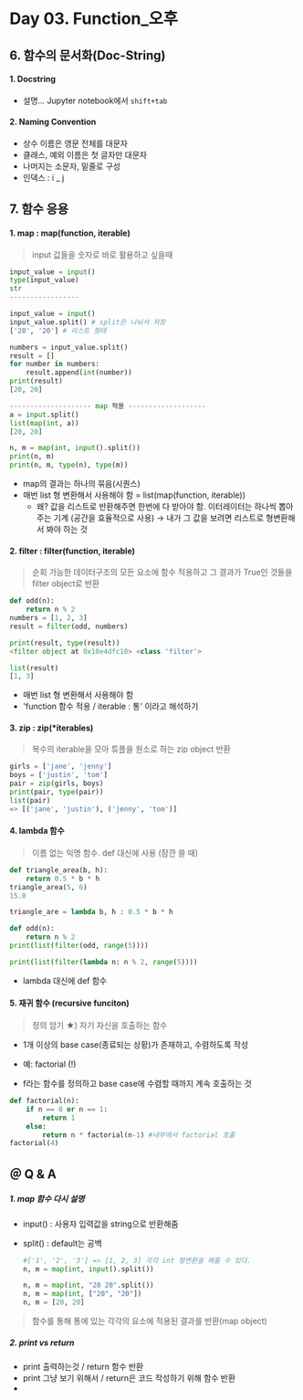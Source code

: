 # Day 03. Function_오후



## 6. 함수의 문서화(Doc-String)

#### 1. Docstring

- 설명... Jupyter notebook에서 `shift+tab`

  

#### 2. Naming Convention

- 상수 이름은 영문 전체를 대문자
- 클래스, 예외 이름은 첫 글자만 대문자
- 나머지는 소문자, 밑줄로 구성
- 인덱스 : i _ j



## 7. 함수 응용



#### 1. map  : map(function, iterable)

>  input 값들을 숫자로 바로 활용하고 싶을때 

```python
input_value = input()
type(input_value) 
str
-----------------

input_value = input()
input_value.split() # split은 나눠서 저장
['20', '20'] # 리스트 형태

numbers = input_value.split()
result = []
for number in numbers:
    result.append(int(number))
print(result)
[20, 20]

-------------------- map 적용 -------------------
a = input.split()
list(map(int, a))
[20, 20]

n, m = map(int, input().split())
print(n, m)
print(n, m, type(n), type(m))
```

- map의 결과는 하나의 묶음(시퀀스)
- 매번 list 형 변환해서 사용해야 함 = list(map(function, iterable))
  - 왜? 값을 리스트로 반환해주면 한번에 다 받아야 함. 이터레이터는 하나씩 뽑아주는 기계 (공간을 효율적으로 사용) → 내가 그 값을 보려면 리스트로 형변환해서 봐야 하는 것




#### 2. filter : filter(function, iterable)

> 순회 가능한 데이터구조의 모든 요소에 함수 적용하고 그 결과가 True인 것들을 filter object로 반환

```python
def odd(n):
    return n % 2
numbers = [1, 2, 3]
result = filter(odd, numbers)

print(result, type(result)) 
<filter object at 0x10e4dfc10> <class 'filter'>

list(result)
[1, 3]
```

- 매번 list 형 변환해서 사용해야 함
- 'function 함수 적용 / iterable : 통' 이라고 해석하기



#### 3. zip : zip(*iterables)

> 복수의 iterable을 모아 튜플을 원소로 하는 zip object 반환

```python
girls = ['jane', 'jenny']
boys = ['justin', 'tom']
pair = zip(girls, boys)
print(pair, type(pair))
list(pair)
=> [('jane', 'justin'), ('jenny', 'tom')]
```



#### 4. lambda 함수

> 이름 없는 익명 함수. def 대신에 사용 (잠깐 쓸 때)

```python
def triangle_area(b, h):
    return 0.5 * b * h
triangle_area(5, 6)
15.0

triangle_are = lambda b, h : 0.5 * b * h
```

```python
def odd(n):
    return n % 2
print(list(filter(odd, range(5))))

print(list(filter(lambda n: n % 2, range(5))))

```

- lambda 대신에 def  함수



#### 5. 재귀 함수 (recursive funciton)

> 정의 암기 ★) 자기 자신을 호출하는 함수 

- 1개 이상의 base case(종료되는 상황)가 존재하고, 수렴하도록 작성
- 예: factorial (!)

- f라는 함수를 정의하고 base case에 수렴할 때까지 계속 호출하는 것 

```python
def factorial(n):
    if n == 0 or n == 1:
        return 1
    else:
        return n * factorial(n-1) #내부에서 factorial 호출
factorial(4)
```



## ＠ Q & A

##### 1. map 함수 다시 설명

- input() : 사용자 입력값을 string으로 반환해줌

- split() : default는 공백

  ```python
  #['1', '2', '3'] => [1, 2, 3] 각각 int 형변환을 해줄 수 있다.
  n, m = map(int, input().split())
  
  n, m = map(int, "20 20".split()) 
  n, m = map(int, ["20", "20"])
  n, m = [20, 20]
  ```

> 함수를 통해 통에 있는 각각의 요소에 적용된 결과를 반환(map object)



##### 2. print vs return

- print 출력하는것 / return 함수 반환
- print 그냥 보기 위해서 / return은 코드 작성하기 위해 함수 반환
- 
